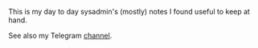 This is my day to day sysadmin's (mostly) notes
I found useful to keep at hand.

See also my Telegram [channel](https://t.me/daily_sysadmin).
